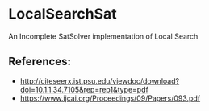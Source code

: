 # LocalSearchSat
An Incomplete SatSolver implementation of Local Search

## References: 
* http://citeseerx.ist.psu.edu/viewdoc/download?doi=10.1.1.34.7105&rep=rep1&type=pdf
* https://www.ijcai.org/Proceedings/09/Papers/093.pdf
